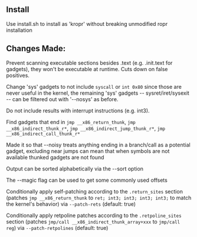 ## Install

Use install.sh to install as 'kropr' without breaking unmodified ropr installation

## Changes Made:

Prevent scanning executable sections besides .text (e.g. .init.text for gadgets), they won't be executable at runtime. Cuts down on false positives.

Change 'sys' gadgets to not include `syscall` or `int 0x80` since those are never useful in the kernel, the remaining 'sys' gadgets -- sysret/iret/sysexit -- can be filtered out with '--nosys' as before.

Do not include results with interrupt instructions (e.g. int3).

Find gadgets that end in `jmp __x86_return_thunk`, `jmp __x86_indirect_thunk_r*`, `jmp __x86_indirect_jump_thunk_r*`, `jmp __x86_indirect_call_thunk_r*`

Made it so that --noisy treats anything ending in a branch/call as a potential gadget, excluding near jumps can mean that when symbols are not available thunked gadgets are not found

Output can be sorted alphabetically via the --sort option

The --magic flag can be used to get some commonly used offsets

Conditionally apply self-patching according to the `.return_sites` section (patches `jmp __x86_return_thunk` to `ret; int3; int3; int3; int3;` to match the kernel's behavior) via `--patch-rets` (default: true)

Conditionally apply retpoline patches according to the `.retpoline_sites` section (patches `jmp/call __x86_indirect_thunk_array+xxx` to `jmp/call reg`) via `--patch-retpolines` (default: true)
